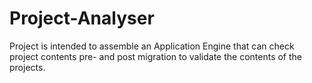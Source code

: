 # Project-Analyser

Project is intended to assemble an Application Engine that can check project contents pre- and post migration to validate the contents of the projects. 
